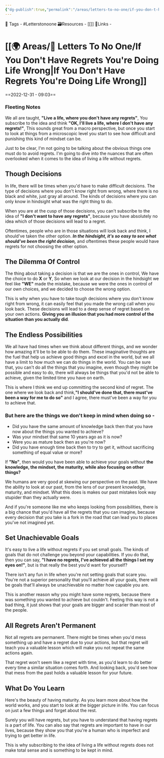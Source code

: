 ```yaml
---
{"dg-publish":true,"permalink":"/areas/letters-to-no-one/if-you-don-t-have-regrets-you-re-doing-life-wrong/","dgPassFrontmatter":true,"noteIcon":"1","created":"2023-11-14T21:08:39.968+05:30","updated":"2023-12-12T01:13:33.074+05:30"}
---
```


🧶 Tags - #Letterstonoone 
🗃Resources - [[]]
🔗Links -

# [[🌍 Areas/📧  Letters To No One/If You Don't Have Regrets You're Doing Life Wrong\|If You Don't Have Regrets You're Doing Life Wrong]]
==2022-12-31 - 09:03==
### Fleeting Notes
We all are taught, **"Live a life, where you don't have any regrets"**, You subscribe to the idea and think **"OK, I'll live a life, where I don't have any regrets!"**, This sounds great from a macro perspective, but once you start to look at things from a microscopic level you start to see how difficult and punishing this kind of mindset can be.

Just to be clear, I'm not going to be talking about the obvious things one must do to avoid regrets. I'm going to dive into the nuances that are often overlooked when it comes to the idea of living a life without regrets.

## Though Decisions
In life, there will be times when you'd have to make difficult decisions. The type of decisions where you don't know right from wrong, where there is no black and white, just gray all around. The kinds of decisions where you can only know in hindsight what was the right thing to do.

When you are at the cusp of those decisions, you can't subscribe to the idea of **"I don't want to have any regrets"**, because you have absolutely no idea which of those decisions will lead to a regret.

Oftentimes, people who are in those situations will look back and think, I should've taken the other option.  __*In the hindsight, it's so easy to see what should've been the right decision,*__ and oftentimes these people would have regrets for not choosing the other option.

## The Dilemma Of Control
The thing about taking a decision is that we are the ones in control, We have the choice to do **X** or **Y**, So when we look at our decision in the hindsight we feel like **"WE"** made the mistake, because we were the ones in control of our own choices, and we decided to choose the wrong option.

This is why when you have to take tough decisions where you don't know right from wrong, it can easily feel that you made the wrong call when you look back. These decisions will lead to a deep sense of regret based on your own actions. **Giving you an illusion that you had more control of the situation than you actually did**.

## The Endless Possibilities
We all have had times when we think about different things, and we wonder how amazing it'll be to be able to do them. These imaginative thoughts are the fuel that help us achieve good things and excel in the world, but we all have a limit to how much we can do things in the world. You can be sure that, you can't do all the things that you imagine, even though they might be possible and easy to do, there will always be things that you'd not be able to achieve, given the limited time you have on earth.

This is where I think we end up committing the second kind of regret. The one where we look back and think,**"I should've done that, there must've been a way for me to do so"** and I agree, there must've been a way for you to achieve that.

### But here are the things we don't keep in mind when doing so -
* Did you have the same amount of knowledge back then that you have now about the things you wanted to achieve?
* Was your mindset that same 10 years ago as it is now?
* Were you as mature back then as you're now?
* Did you have enough time back then to try to get it, without sacrificing something of equal value or more?

If **"No"**, then would you have been able to achieve your goals without **the knowledge, the mindset, the maturity, while also focusing on other things?**

We humans are very good at skewing our perspective on the past. We have the ability to look at our past, from the lens of our present knowledge, maturity, and mindset. What this does is makes our past mistakes look way stupider than they actually were.

And if you're someone like me who keeps looking from possibilities, there is a big chance that you'd have all the regrets that you can imagine, because every decision that you take is a fork in the road that can lead you to places you've not imagined yet.

## Set Unachievable Goals
It's easy to live a life without regrets if you set small goals. The kinds of goals that do not challenge you beyond your capabilities. If you do that, then you can say, **"I have no regrets, I've achieved all the things I set my eyes on!"**, but is that really the best you'd want for yourself?

There isn't any fun in life when you're not setting goals that scare you. You're not a superior personality that you'll achieve all your goals, there will be goals that'll always be unachievable no matter how capable you are.

This is another reason why you might have some regrets, because there was something you wanted to achieve but couldn't. Feeling this way is not a bad thing, it just shows that your goals are bigger and scarier than most of the people.

## All Regrets Aren't Permanent
Not all regrets are permanent. There might be times when you'd mess something up and have a regret due to your actions, but that regret will teach you a valuable lesson which will make you not repeat the same actions again.

That regret won't seem like a regret with time, as you'd learn to do better every time a similar situation comes forth. And looking back, you'd see how that mess from the past holds a valuable lesson for your future.

## What Do You Learn
Here's the beauty of having maturity. As you learn more about how the world works, and you start to look at the bigger picture in life. You can focus on just a few things and forget about the rest.

Surely you will have regrets, but you have to understand that having regrets is a part of life. You can also say that regrets are important to have in our lives, because they show you that you're a human who is imperfect and trying to get better in life.

This is why subscribing to the idea of living a life without regrets does not make total sense and is something to be kept in mind.
